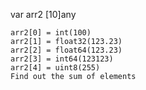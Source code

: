 var arr2 [10]any 



    arr2[0] = int(100)
	arr2[1] = float32(123.23)
	arr2[2] = float64(123.23)
	arr2[3] = int64(123123)
	arr2[4] = uint8(255)
	Find out the sum of elements 